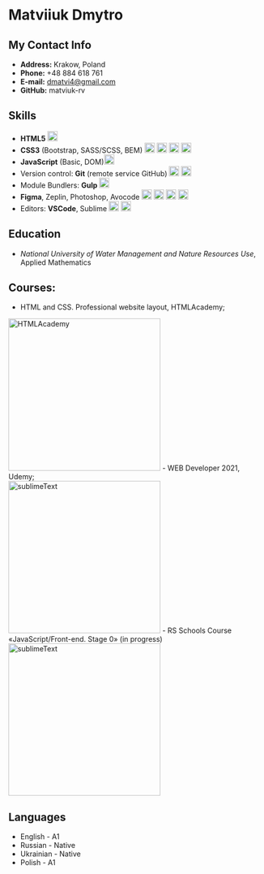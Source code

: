 # Matviiuk Dmytro

## My Contact Info

-  **Address:** Krakow, Poland
-  **Phone:** +48 884 618 761
-  **E-mail:** dmatvi4@gmail.com
-  **GitHub:** matviuk-rv

## Skills

- **HTML5** <img src="https://upload.wikimedia.org/wikipedia/commons/thumb/6/61/HTML5_logo_and_wordmark.svg/1024px-HTML5_logo_and_wordmark.svg.png" alt="html5" width="20"/>
- **CSS3** (Bootstrap, SASS/SCSS, BEM) <img src="https://encrypted-tbn0.gstatic.com/images?q=tbn:ANd9GcRYfFce_E-pE_6-XY9QOvqUOr1hbRRz-9DnGdsteobiabqKc24PTHnQo1o1ZGEU-PgHABs&usqp=CAU" alt="CSS" width="20"/> <img src="https://upload.wikimedia.org/wikipedia/commons/b/b2/Bootstrap_logo.svg" alt="Bootstrap" width="20"/> <img src="https://upload.wikimedia.org/wikipedia/commons/thumb/9/96/Sass_Logo_Color.svg/1200px-Sass_Logo_Color.svg.png" alt="SASS" width="20"/> <img src="https://cms-assets.tutsplus.com/uploads/users/30/posts/19403/preview_image/bem-thumb.png" alt="BEM" width="20"/>
- **JavaScript** (Basic, DOM)<img src="https://upload.wikimedia.org/wikipedia/commons/d/dc/Javascript-shield.png?w=144" alt="JS" width="20"/>
- Version control: **Git** (remote service GitHub) <img src="https://i1.wp.com/kosiorowski.net/wp-content/uploads/2014/01/git-logo-cc-by-300x300.png?fit=300%2C300&ssl=1" alt="GIT" width="20"/> <img src="https://pbs.twimg.com/profile_images/1414990564408262661/r6YemvF9_400x400.jpg" alt="GitHub" width="20"/>
- Module Bundlers: **Gulp** <img src="https://upload.wikimedia.org/wikipedia/commons/thumb/7/72/Gulp.js_Logo.svg/1200px-Gulp.js_Logo.svg.png" alt="Gulp" height="20"/>
- **Figma**, Zeplin, Photoshop, Avocode <img src="https://play-lh.googleusercontent.com/B2I33n0iBujqXPO1xpgUeYmQNK9y3M7wd1W-Njlua6jNgfp1vF0VPCSOV61CCpWw-mo" alt="FIgma" width="20"/> <img src="https://dashboard.snapcraft.io/site_media/appmedia/2020/04/icon_mD8Hvdi.png" width="20"/> <img src="https://upload.wikimedia.org/wikipedia/commons/thumb/a/af/Adobe_Photoshop_CC_icon.svg/1200px-Adobe_Photoshop_CC_icon.svg.png" alt="Photoshop" width="20"/> <img src="https://encrypted-tbn0.gstatic.com/images?q=tbn:ANd9GcQhgpRd1Z42yJpjAoMoZsOmQ5G5O0sQBCazzQ&usqp=CAU" alt="Avocode" width="20"/>
- Editors: **VSCode**, Sublime <img src="https://upload.wikimedia.org/wikipedia/commons/thumb/9/9a/Visual_Studio_Code_1.35_icon.svg/2048px-Visual_Studio_Code_1.35_icon.svg.png" alt="VSCode" width="20"/> <img src="https://cdn.worldvectorlogo.com/logos/sublime-text.svg" alt="sublimeText" width="20"/>

## Education

 -   *National University of Water Management and Nature Resources Use*, <br> Applied Mathematics
    
## Courses:

 - HTML and CSS. Professional website layout, HTMLAcademy;<br>
 <img src="https://assets.htmlacademy.ru/og/htmlacademy2.png" alt="HTMLAcademy" width="300">
 - WEB Developer 2021, Udemy;<br>
 <img src="https://ecommerce-platforms.com/wp-content/uploads/2018/03/default-meta-image-copy.png" alt="sublimeText" width="300">
 - RS Schools Course «JavaScript/Front-end. Stage 0» (in progress)<br>
  <img src="https://rs.school/images/partners/logo-rs.svg" alt="sublimeText" width="300">

## Languages

-  English - A1
-  Russian - Native
-  Ukrainian - Native
-  Polish - A1

